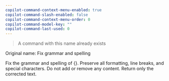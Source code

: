 ```yaml
---
copilot-command-context-menu-enabled: true
copilot-command-slash-enabled: false
copilot-command-context-menu-order: 0
copilot-command-model-key: ""
copilot-command-last-used: 0
---
```

> A command with this name already exists 

Original name: Fix grammar and spelling 

Fix the grammar and spelling of {}. Preserve all formatting, line breaks, and special characters. Do not add or remove any content. Return only the corrected text.